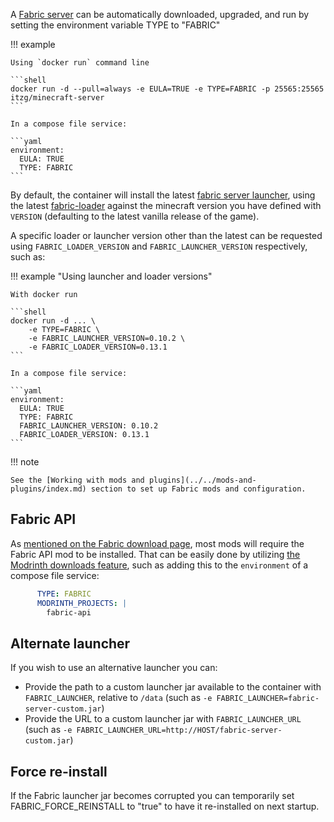 A [Fabric server](https://fabricmc.net/) can be automatically downloaded, upgraded, and run by setting the environment variable TYPE to "FABRIC"

!!! example

    Using `docker run` command line

    ```shell
    docker run -d --pull=always -e EULA=TRUE -e TYPE=FABRIC -p 25565:25565 itzg/minecraft-server
    ```
    
    In a compose file service:
    
    ```yaml
    environment:
      EULA: TRUE
      TYPE: FABRIC
    ```

By default, the container will install the latest [fabric server launcher](https://fabricmc.net/use/server/), using the latest [fabric-loader](https://fabricmc.net/wiki/documentation:fabric_loader) against the minecraft version you have defined with `VERSION` (defaulting to the latest vanilla release of the game).

A specific loader or launcher version other than the latest can be requested using `FABRIC_LOADER_VERSION` and `FABRIC_LAUNCHER_VERSION` respectively, such as:

!!! example "Using launcher and loader versions"

    With docker run

    ```shell
    docker run -d ... \
        -e TYPE=FABRIC \
        -e FABRIC_LAUNCHER_VERSION=0.10.2 \
        -e FABRIC_LOADER_VERSION=0.13.1
    ```
    
    In a compose file service:
    
    ```yaml
    environment:
      EULA: TRUE
      TYPE: FABRIC
      FABRIC_LAUNCHER_VERSION: 0.10.2
      FABRIC_LOADER_VERSION: 0.13.1
    ```

!!! note

    See the [Working with mods and plugins](../../mods-and-plugins/index.md) section to set up Fabric mods and configuration.

## Fabric API

As [mentioned on the Fabric download page](https://fabricmc.net/use/installer/), most mods will require the Fabric API mod to be installed. That can be easily done by utilizing [the Modrinth downloads feature](../../mods-and-plugins/modrinth.md), such as adding this to the `environment` of a compose file service:

```yaml
      TYPE: FABRIC
      MODRINTH_PROJECTS: |
        fabric-api
```

## Alternate launcher

If you wish to use an alternative launcher you can:  

- Provide the path to a custom launcher jar available to the container with `FABRIC_LAUNCHER`, relative to `/data` (such as `-e FABRIC_LAUNCHER=fabric-server-custom.jar`)
- Provide the URL to a custom launcher jar with `FABRIC_LAUNCHER_URL` (such as `-e FABRIC_LAUNCHER_URL=http://HOST/fabric-server-custom.jar`)

## Force re-install

If the Fabric launcher jar becomes corrupted you can temporarily set FABRIC_FORCE_REINSTALL to "true" to have it re-installed on next startup.